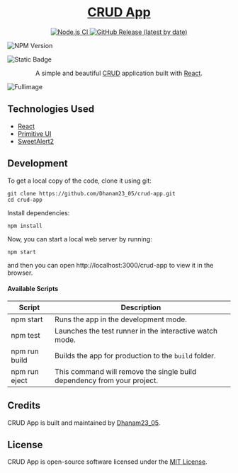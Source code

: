 <h1 align="center">
  <a href="https://github.com/Dhanam23_05/crud-app/">
    CRUD App
  </a>
</h1>

<p align="center">
  <a href="https://github.com/Dhanam23_05/crud-app/actions?query=workflow%3A%22Node.js+CI%22">
    <img src="https://github.com/Dhanam23_05/crud-app/workflows/Node.js%20CI/badge.svg" alt="Node.js CI" />
  </a>
  <a href="https://github.com/Dhanam23_05/crud-app/releases">
    <img src="https://img.shields.io/github/v/release/Dhanam23_05/crud-app" alt="GitHub Release (latest by date)" />
  </a>

![NPM Version](https://img.shields.io/npm/v/react?style=for-the-badge)


![Static Badge](https://img.shields.io/badge/LICENSE-MIT-blue?style=for-the-badge)
</p>

<p align="center">
  A simple and beautiful <a href="https://www.codecademy.com/articles/what-is-crud">CRUD</a> application built with <a href="https://reactjs.org">React</a>.
</p>

![Fullimage](https://github.com/Dhanam2305/CRUD-OPERATONS-APP/assets/167000726/a2e25494-1062-43a9-98bb-809357f28e39)



## Technologies Used

- [React](http://reactjs.org)
- [Primitive UI](https://taniarascia.github.io/primitive)
- [SweetAlert2](https://sweetalert2.github.io)


## Development

To get a local copy of the code, clone it using git:

```
git clone https://github.com/Dhanam23_05/crud-app.git
cd crud-app
```

Install dependencies:

```
npm install
```

Now, you can start a local web server by running:

```
npm start
```

and then you can open http://localhost:3000/crud-app to view it in the browser.

#### Available Scripts

| Script        | Description                                                             |
| ------------- | ----------------------------------------------------------------------- |
| npm start     | Runs the app in the development mode.                                   |
| npm test      | Launches the test runner in the interactive watch mode.                 |
| npm run build | Builds the app for production to the `build` folder.                    |
| npm run eject | This command will remove the single build dependency from your project. |

## Credits

CRUD App is built and maintained by [Dhanam23_05](https://Dhanam23_05.github.io).

## License

CRUD App is open-source software licensed under the [MIT License](https://github.com/Dhanam23_05/crud-app/blob/master/LICENSE).
